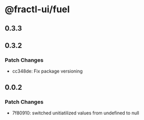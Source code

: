 # @fractl-ui/fuel

## 0.3.3

## 0.3.2

### Patch Changes

- cc348de: Fix package versioning

## 0.0.2

### Patch Changes

- 7f80910: switched unitiatilized values from undefined to null
